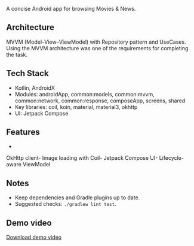 A concise Android app for browsing Movies & News.

## Architecture
MVVM (Model–View–ViewModel) with Repository pattern and UseCases. Using the MVVM architecture was one of the requirements for completing the task.

## Tech Stack
- Kotlin, AndroidX
- Modules: androidApp, common:models, common:mvvm, common:network, common:response, composeApp, screens, shared
- Key libraries: coil, koin, material, material3, okhttp
- UI: Jetpack Compose

## Features
- 
OkHttp client- Image loading with Coil- Jetpack Compose UI- Lifecycle-aware ViewModel

## Notes
- Keep dependencies and Gradle plugins up to date.
- Suggested checks: `./gradlew lint test`.

## Demo video
[Download demo video](media/demo.mp4)